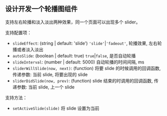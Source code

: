 ## 设计开发一个轮播图组件

支持左右轮播和淡入淡出两种效果，同一个页面可以出现多个 slider。

支持配置项：
* `slideEffect`: (string | default: 'slide') `'slide'`|`'fadeout'`, 轮播效果, 左右轮播或者淡入淡出
* `autoSlide`: (boolean | default: true) `true`|`false`, 是否自动轮播
* `slideInterval`: (number | default: 5000) 自动轮播的时间间隔, ms
* `sliderWillSlide(now, next)`: (function) 将要 slide 的时候调用的回调函数, 传递参数: 当前 slide, 将要出现的 slide
* `sliderDidSlide(now, prev)`: (function) slide 结束的时调用的回调函数, 传递参数: 当前 slide, 上一个 slide

支持方法：
* `setActiveSlide(slide)` 将 slide 设置为当前

